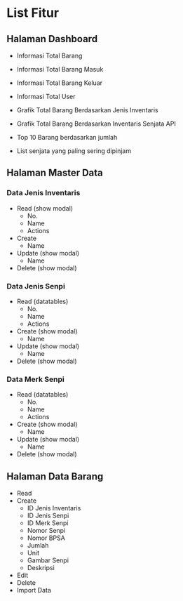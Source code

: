 # List Fitur

## Halaman Dashboard
- Informasi Total Barang
- Informasi Total Barang Masuk
- Informasi Total Barang Keluar
- Informasi Total User

- Grafik Total Barang Berdasarkan Jenis Inventaris
- Grafik Total Barang Berdasarkan Inventaris Senjata API

- Top 10 Barang berdasarkan jumlah
- List senjata yang paling sering dipinjam

## Halaman Master Data
### Data Jenis Inventaris
- Read (show modal)
    - No.
    - Name
    - Actions
- Create
    - Name
- Update (show modal)
    - Name
- Delete (show modal)
### Data Jenis Senpi
- Read (datatables)
    - No.
    - Name
    - Actions
- Create (show modal)
    - Name
- Update (show modal)
    - Name
- Delete (show modal)
### Data Merk Senpi
- Read (datatables)
    - No.
    - Name
    - Actions
- Create (show modal)
    - Name
- Update (show modal)
    - Name
- Delete (show modal)

## Halaman Data Barang
- Read
- Create
    - ID Jenis Inventaris
    - ID Jenis Senpi
    - ID Merk Senpi
    - Nomor Senpi
    - Nomor BPSA
    - Jumlah
    - Unit
    - Gambar Senpi
    - Deskripsi
- Edit
- Delete
- Import Data
